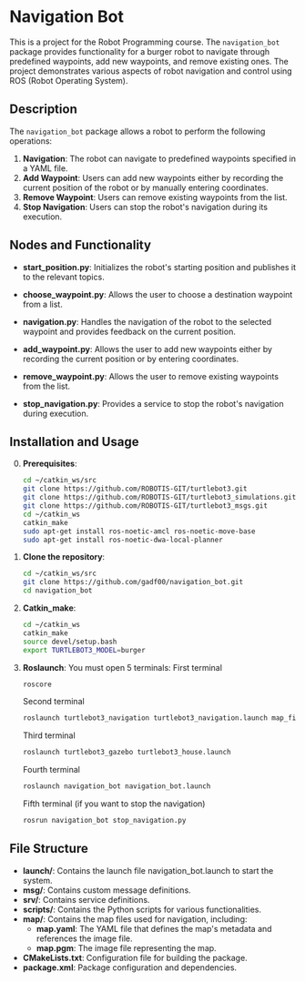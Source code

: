 # Navigation Bot

This is a project for the Robot Programming course. The `navigation_bot` package provides functionality for a burger robot to navigate through predefined waypoints, add new waypoints, and remove existing ones. The project demonstrates various aspects of robot navigation and control using ROS (Robot Operating System).

## Description

The `navigation_bot` package allows a robot to perform the following operations:

1. **Navigation**: The robot can navigate to predefined waypoints specified in a YAML file.
2. **Add Waypoint**: Users can add new waypoints either by recording the current position of the robot or by manually entering coordinates.
3. **Remove Waypoint**: Users can remove existing waypoints from the list.
4. **Stop Navigation**: Users can stop the robot's navigation during its execution.

## Nodes and Functionality

- **start_position.py**: Initializes the robot's starting position and publishes it to the relevant topics.

- **choose_waypoint.py**: Allows the user to choose a destination waypoint from a list.
- **navigation.py**: Handles the navigation of the robot to the selected waypoint and provides feedback on the current position.
- **add_waypoint.py**: Allows the user to add new waypoints either by recording the current position or by entering coordinates.
- **remove_waypoint.py**: Allows the user to remove existing waypoints from the list.
- **stop_navigation.py**: Provides a service to stop the robot's navigation during execution.

## Installation and Usage
0. **Prerequisites**:
   ```sh
   cd ~/catkin_ws/src
   git clone https://github.com/ROBOTIS-GIT/turtlebot3.git
   git clone https://github.com/ROBOTIS-GIT/turtlebot3_simulations.git
   git clone https://github.com/ROBOTIS-GIT/turtlebot3_msgs.git
   cd ~/catkin_ws
   catkin_make
   sudo apt-get install ros-noetic-amcl ros-noetic-move-base
   sudo apt-get install ros-noetic-dwa-local-planner

1. **Clone the repository**:
   ```sh
   cd ~/catkin_ws/src
   git clone https://github.com/gadf00/navigation_bot.git
   cd navigation_bot
2. **Catkin_make**:
   ```sh
   cd ~/catkin_ws
   catkin_make
   source devel/setup.bash
   export TURTLEBOT3_MODEL=burger
3. **Roslaunch**:
   You must open 5 terminals:
     First terminal
     ```sh
     roscore
     ```
     Second terminal
     ```sh
     roslaunch turtlebot3_navigation turtlebot3_navigation.launch map_file:=/path/to/your/catkin_ws/src/navigation_bot/map/map.yaml
     ```
     Third terminal
     ```sh
     roslaunch turtlebot3_gazebo turtlebot3_house.launch
     ```
     Fourth terminal
     ```sh
     roslaunch navigation_bot navigation_bot.launch
     ```
     Fifth terminal (if you want to stop the navigation)
     ```sh
     rosrun navigation_bot stop_navigation.py
     ```
## File Structure

- **launch/**: Contains the launch file navigation_bot.launch to start the system.
- **msg/**: Contains custom message definitions.
- **srv/**: Contains service definitions.
- **scripts/**: Contains the Python scripts for various functionalities.
- **map/**: Contains the map files used for navigation, including:
  - **map.yaml**: The YAML file that defines the map's metadata and references the image file.
  - **map.pgm**: The image file representing the map.
- **CMakeLists.txt**: Configuration file for building the package.
- **package.xml**: Package configuration and dependencies.


